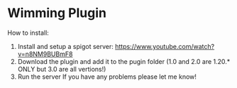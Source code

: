 # Wimming Plugin
How to install:
1) Install and setup a spigot server: https://www.youtube.com/watch?v=n8NM9BUBmF8
2) Download the plugin and add it to the pugin folder (1.0 and 2.0 are 1.20.* ONLY but 3.0 are all vertions!)
3) Run the server
If you have any problems please let me know!
